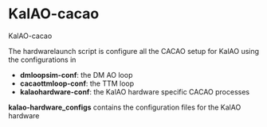 # KalAO-cacao
KalAO-cacao

The hardwarelaunch script is configure all the CACAO setup for KalAO using the configurations in

- **dmloopsim-conf**: the DM AO loop
- **cacaottmloop-conf**: the TTM loop
- **kalaohardware-conf**: the KalAO hardware specific CACAO processes

**kalao-hardware_configs** contains the configuration files for the KalAO hardware
